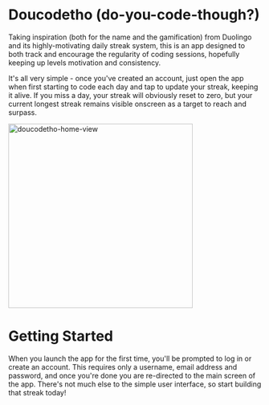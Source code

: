 # Doucodetho (do-you-code-though?)

Taking inspiration (both for the name and the gamification) from Duolingo and its 
highly-motivating daily streak system, this is an app designed to both track and 
encourage the regularity of coding sessions, hopefully keeping up levels motivation 
and consistency.

It's all very simple - once you've created an account, just open the app when first
starting to code each day and tap to update your streak, keeping it alive. If you 
miss a day, your streak will obviously reset to zero, but your current longest streak 
remains visible onscreen as a target to reach and surpass.


<img width="367" alt="doucodetho-home-view" src="https://github.com/user-attachments/assets/8ad07d44-65fd-42cf-bec7-e4fc950abeea" />


# Getting Started

When you launch the app for the first time, you'll be prompted to log in or create an 
account. This requires only a username, email address and password, and once you're 
done you are re-directed to the main screen of the app. There's not much else to the
simple user interface, so start building that streak today!
